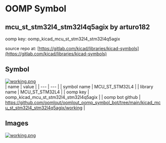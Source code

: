 # OOMP Symbol  
## mcu_st_stm32l4_stm32l4q5agix  by arturo182  
  
oomp key: oomp_kicad_mcu_st_stm32l4_stm32l4q5agix  
  
source repo at: [https://gitlab.com/kicad/libraries/kicad-symbols](https://gitlab.com/kicad/libraries/kicad-symbols)  
## Symbol  
  
[![working.png](working_600.png)](working.png)  
| name | value | 
| --- | --- | 
| symbol name | MCU_ST_STM32L4 | 
| library name | MCU_ST_STM32L4 | 
| oomp key | oomp_kicad_mcu_st_stm32l4_stm32l4q5agix | 
| oomp bot github | https://github.com/oomlout/oomlout_oomp_symbol_bot/tree/main/kicad_mcu_st_stm32l4_stm32l4q5agix/working | 
## Images  
  
[![working.png](working_140.png)](working.png)  
